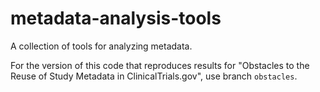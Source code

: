 # metadata-analysis-tools
A collection of tools for analyzing metadata.

For the version of this code that reproduces results for "Obstacles to the Reuse of Study Metadata in ClinicalTrials.gov", use branch `obstacles`.
